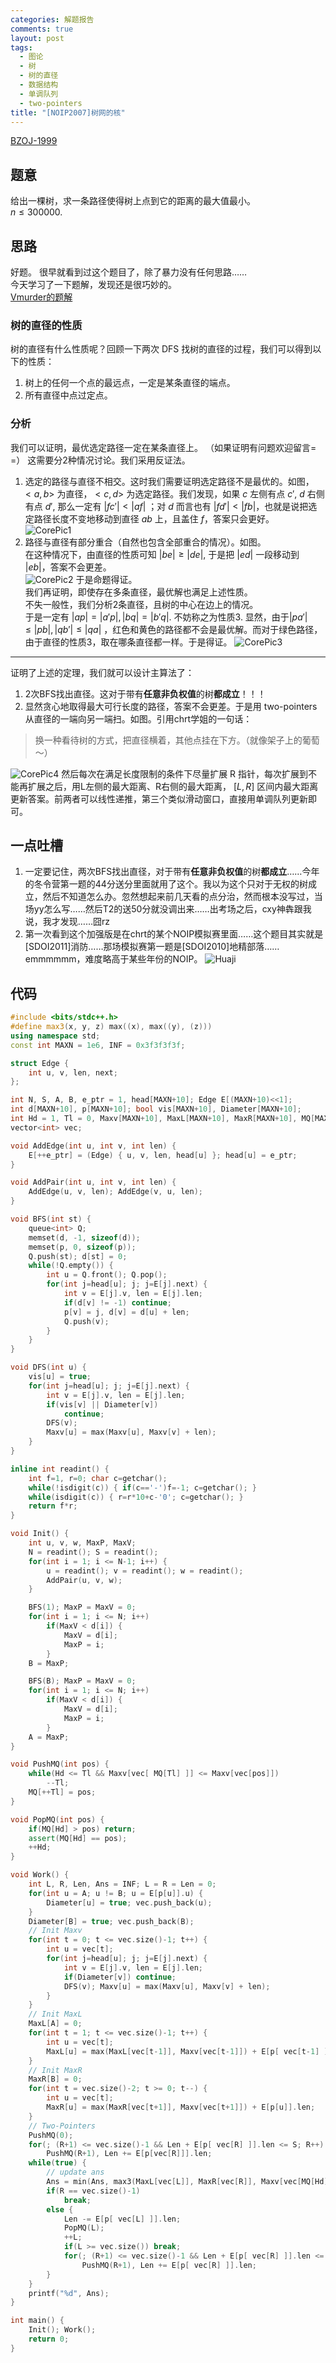 ```yaml
--- 
categories: 解题报告
comments: true
layout: post
tags: 
  - 图论
  - 树
  - 树的直径
  - 数据结构
  - 单调队列
  - two-pointers
title: "[NOIP2007]树网的核"
---
```


[BZOJ-1999](http://www.lydsy.com/JudgeOnline/problem.php?id=1999)    

## 题意
给出一棵树，求一条路径使得树上点到它的距离的最大值最小。   
$n \leq 300000$.    
   
## 思路
好题。
很早就看到过这个题目了，除了暴力没有任何思路……   
今天学习了一下题解，发现还是很巧妙的。   
[Vmurder的题解](http://blog.csdn.net/vmurder/article/details/44627469)

### 树的直径的性质
树的直径有什么性质呢？回顾一下两次 DFS 找树的直径的过程，我们可以得到以下的性质：    
 1. 树上的任何一个点的最远点，一定是某条直径的端点。   
 2. 所有直径中点过定点。   

### 分析
我们可以证明，最优选定路径一定在某条直径上。  （如果证明有问题欢迎留言= =）
这需要分2种情况讨论。我们采用反证法。   
1. 选定的路径与直径不相交。这时我们需要证明选定路径不是最优的。如图，$<a, b>$ 为直径，$<c,d>$ 为选定路径。我们发现，如果 $c$ 左侧有点 $c'$, $d$ 右侧有点 $d'$, 那么一定有 $\vert fc' \vert < \vert af \vert$ ；对 $d$ 而言也有 $\vert  fd' \vert < \vert fb \vert$，也就是说把选定路径长度不变地移动到直径 $ab$ 上，且盖住 $f$，答案只会更好。   
![CorePic1](https://panda2134.tk/img/core01.jpg)
2. 路径与直径有部分重合（自然也包含全部重合的情况）。如图。   
在这种情况下，由直径的性质可知 $\vert be \vert \ge \vert de \vert$, 于是把 $\vert ed \vert$ 一段移动到 $\vert eb \vert$，答案不会更差。   
![CorePic2](https://panda2134.tk/img/core02.jpg)
于是命题得证。  
我们再证明，即使存在多条直径，最优解也满足上述性质。   
不失一般性，我们分析2条直径，且树的中心在边上的情况。   
于是一定有 $\vert ap \vert = \vert a'p \vert, \vert bq \vert = \vert b'q \vert$. 不妨称之为性质3.
显然，由于$\vert pa' \vert \le \vert pb \vert, \vert qb' \vert \le \vert qa \vert$ ，红色和黄色的路径都不会是最优解。而对于绿色路径，由于直径的性质3，取在哪条直径都一样。于是得证。
![CorePic3](https://panda2134.tk/img/core03.jpg)
----------------------------------     

证明了上述的定理，我们就可以设计主算法了：

1. 2次BFS找出直径。这对于带有**任意非负权值**的树**都成立**！！！
2.  显然贪心地取得最大可行长度的路径，答案不会更差。于是用 two-pointers 从直径的一端向另一端扫。如图。引用chrt学姐的一句话：
> 换一种看待树的方式，把直径横着，其他点挂在下方。（就像架子上的葡萄～）

![CorePic4](https://panda2134.tk/img/core04.jpg)
然后每次在满足长度限制的条件下尽量扩展 R 指针，每次扩展到不能再扩展之后，用L左侧的最大距离、R右侧的最大距离， $[L, R]$ 区间内最大距离更新答案。前两者可以线性递推，第三个类似滑动窗口，直接用单调队列更新即可。


## 一点吐槽
1. 一定要记住，两次BFS找出直径，对于带有**任意非负权值**的树**都成立**……今年的冬令营第一题的44分送分里面就用了这个。我以为这个只对于无权的树成立，然后不知道怎么办。忽然想起来前几天看的点分治，然而根本没写过，当场yy怎么写……然后T2的送50分就没调出来……出考场之后，cxy神犇跟我说，我才发现……囧rz
2. 第一次看到这个加强版是在chrt的某个NOIP模拟赛里面……这个题目其实就是\[SDOI2011\]消防……那场模拟赛第一题是\[SDOI2010\]地精部落……emmmmmm，难度略高于某些年份的NOIP。
![Huaji](/img/emotion/huaji.png)

## 代码
```cpp
#include <bits/stdc++.h>
#define max3(x, y, z) max((x), max((y), (z)))
using namespace std;
const int MAXN = 1e6, INF = 0x3f3f3f3f;

struct Edge {
	int u, v, len, next;
};

int N, S, A, B, e_ptr = 1, head[MAXN+10]; Edge E[(MAXN+10)<<1];
int d[MAXN+10], p[MAXN+10]; bool vis[MAXN+10], Diameter[MAXN+10];
int Hd = 1, Tl = 0, Maxv[MAXN+10], MaxL[MAXN+10], MaxR[MAXN+10], MQ[MAXN+10];
vector<int> vec;

void AddEdge(int u, int v, int len) {
	E[++e_ptr] = (Edge) { u, v, len, head[u] }; head[u] = e_ptr;
}

void AddPair(int u, int v, int len) {
	AddEdge(u, v, len); AddEdge(v, u, len);
}

void BFS(int st) {
	queue<int> Q;
	memset(d, -1, sizeof(d));
	memset(p, 0, sizeof(p));
	Q.push(st); d[st] = 0;
	while(!Q.empty()) {
		int u = Q.front(); Q.pop();
		for(int j=head[u]; j; j=E[j].next) {
			int v = E[j].v, len = E[j].len;
			if(d[v] != -1) continue;
			p[v] = j, d[v] = d[u] + len; 
			Q.push(v);
		}
	}
}

void DFS(int u) {
	vis[u] = true;
	for(int j=head[u]; j; j=E[j].next) {
		int v = E[j].v, len = E[j].len;
		if(vis[v] || Diameter[v])
			continue;
		DFS(v);
		Maxv[u] = max(Maxv[u], Maxv[v] + len);
	}
}

inline int readint() {
	int f=1, r=0; char c=getchar();
	while(!isdigit(c)) { if(c=='-')f=-1; c=getchar(); }
	while(isdigit(c)) { r=r*10+c-'0'; c=getchar(); }
	return f*r;
}

void Init() {
	int u, v, w, MaxP, MaxV;
	N = readint(); S = readint();
	for(int i = 1; i <= N-1; i++) {
		u = readint(); v = readint(); w = readint();
		AddPair(u, v, w);
	}

	BFS(1); MaxP = MaxV = 0;
	for(int i = 1; i <= N; i++)
		if(MaxV < d[i]) {
			MaxV = d[i];
			MaxP = i;
		}
	B = MaxP;

	BFS(B); MaxP = MaxV = 0;
	for(int i = 1; i <= N; i++)
		if(MaxV < d[i]) {
			MaxV = d[i];
			MaxP = i;
		}
	A = MaxP;
}

void PushMQ(int pos) {
	while(Hd <= Tl && Maxv[vec[ MQ[Tl] ]] <= Maxv[vec[pos]])
		--Tl;
	MQ[++Tl] = pos;
}

void PopMQ(int pos) {
	if(MQ[Hd] > pos) return;
	assert(MQ[Hd] == pos);
	++Hd;
}

void Work() {
	int L, R, Len, Ans = INF; L = R = Len = 0;
	for(int u = A; u != B; u = E[p[u]].u) {
		Diameter[u] = true; vec.push_back(u);
	}
	Diameter[B] = true; vec.push_back(B);
	// Init Maxv
	for(int t = 0; t <= vec.size()-1; t++) {
		int u = vec[t];
		for(int j=head[u]; j; j=E[j].next) {
			int v = E[j].v, len = E[j].len;
			if(Diameter[v]) continue;
			DFS(v); Maxv[u] = max(Maxv[u], Maxv[v] + len);
		}
	}
	// Init MaxL
	MaxL[A] = 0;
	for(int t = 1; t <= vec.size()-1; t++) {
		int u = vec[t];
		MaxL[u] = max(MaxL[vec[t-1]], Maxv[vec[t-1]]) + E[p[ vec[t-1] ]].len;
	}
	// Init MaxR
	MaxR[B] = 0;
	for(int t = vec.size()-2; t >= 0; t--) {
		int u = vec[t];
		MaxR[u] = max(MaxR[vec[t+1]], Maxv[vec[t+1]]) + E[p[u]].len;
	}
	// Two-Pointers
	PushMQ(0);
	for(; (R+1) <= vec.size()-1 && Len + E[p[ vec[R] ]].len <= S; R++)
		PushMQ(R+1), Len += E[p[vec[R]]].len;
	while(true) {
		// update ans
		Ans = min(Ans, max3(MaxL[vec[L]], MaxR[vec[R]], Maxv[vec[MQ[Hd]]]));
		if(R == vec.size()-1) 
			break;
		else {
			Len -= E[p[ vec[L] ]].len; 
			PopMQ(L);
			++L; 
			if(L >= vec.size()) break;
			for(; (R+1) <= vec.size()-1 && Len + E[p[ vec[R] ]].len <= S; R++) 
				PushMQ(R+1), Len += E[p[ vec[R] ]].len;
		}
	}
	printf("%d", Ans);
}

int main() {
	Init(); Work();
	return 0;
}
```
